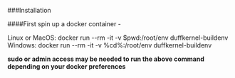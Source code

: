 ###Installation

####First spin up a docker container - 

Linux or MacOS:  docker run --rm -it -v $pwd:/root/env duffkernel-buildenv
Windows:         docker run --rm -it -v %cd%:/root/env duffkernel-buildenv

__sudo or admin access may be needed to run the above command depending on your docker preferences__

